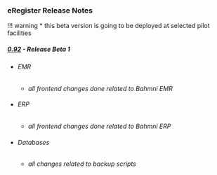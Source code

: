 ### eRegister Release Notes

!!! warning
    * this beta version is going to be deployed at selected pilot facilities

##### [0.92](https://bahmni.atlassian.net/wiki/spaces/BAH/pages/20185103/Release+Notes) - Release Beta 1

* ###### EMR
    * _all frontend changes done related to Bahmni EMR_
* ###### ERP
    * _all frontend changes done related to Bahmni ERP_
* ###### Databases
    * _all changes related to backup scripts_